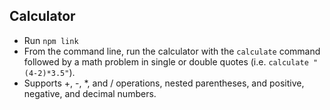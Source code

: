 ## Calculator

- Run `npm link`
- From the command line, run the calculator with the `calculate` command followed by a math problem in single or double quotes (i.e. `calculate "(4-2)*3.5"`).
- Supports +, -, *, and / operations, nested parentheses, and positive, negative, and decimal numbers.
